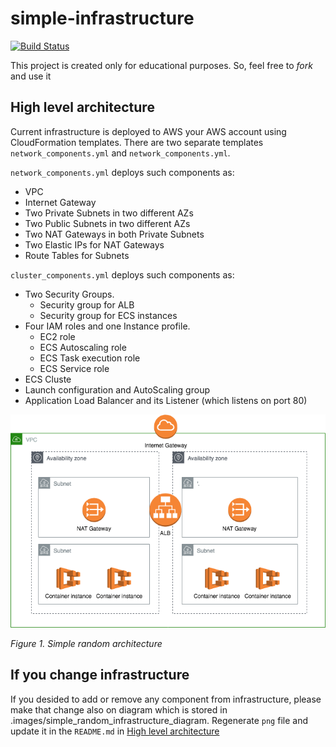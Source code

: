 # simple-infrastructure
[![Build Status](https://travis-ci.org/99stealth/simple-infrastructure.svg?branch=master)](https://travis-ci.org/99stealth/simple-infrastructure)

This project is created only for educational purposes. So, feel free to *fork* and use it

## High level architecture
Current infrastructure is deployed to AWS your AWS account using CloudFormation templates. There are two separate templates `network_components.yml` and `network_components.yml`.

`network_components.yml` deploys such components as:
- VPC
- Internet Gateway
- Two Private Subnets in two different AZs
- Two Public Subnets in two different AZs
- Two NAT Gateways in both Private Subnets
- Two Elastic IPs for NAT Gateways
- Route Tables for Subnets

`cluster_components.yml` deploys such components as:
- Two Security Groups. 
  - Security group for ALB 
  - Security group for ECS instances
- Four IAM roles and one Instance profile. 
  - EC2 role
  - ECS Autoscaling role
  - ECS Task execution role
  - ECS Service role
- ECS Cluste
- Launch configuration and AutoScaling group
- Application Load Balancer and its Listener (which listens on port 80)

![Simple infrastructure](.images/simple_random_infrastructure_diagram.png "Title")

_Figure 1. Simple random architecture_

## If you change infrastructure
If you desided to add or remove any component from infrastructure, please make that change also on diagram which is stored in .images/simple_random_infrastructure_diagram. Regenerate `png` file and update it in the `README.md` in [High level architecture](#high-level-architecture)